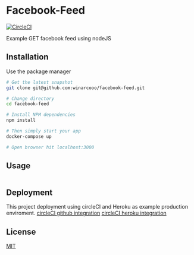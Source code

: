 # Facebook-Feed

[![CircleCI](https://circleci.com/gh/winarcooo/facebook-feed/tree/master.svg?style=svg)](https://circleci.com/gh/winarcooo/facebook-feed/tree/master)

Example GET facebook feed using nodeJS

## Installation

Use the package manager 

```bash
# Get the latest snapshot
git clone git@github.com:winarcooo/facebook-feed.git

# Change directory
cd facebook-feed

# Install NPM dependencies
npm install

# Then simply start your app
docker-compose up

# Open browser hit localhost:3000

```

## Usage

```bash
```

## Deployment

This project deployment using circleCI and Heroku as example production enviroment.
[circleCI github integration](https://medium.com/meshstudio/continuous-integration-with-circleci-and-nodejs-44c3cf0074a0)
[circleCI heroku integration](https://circleci.com/docs/2.0/deployment-integrations/#heroku)

## License
[MIT](https://choosealicense.com/licenses/mit/)